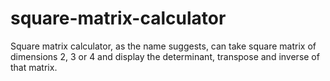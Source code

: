 # square-matrix-calculator
Square matrix calculator, as the name suggests, can take square matrix of dimensions 2, 3 or 4 and display the determinant, transpose and inverse of that matrix. 
